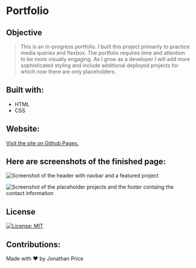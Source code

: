 # Portfolio

## Objective

> This is an in-progress portfolio. I built this project primarily to practice media queries and flexbox. The portfolio requires time and attention to be more visually engaging. As I grow as a developer I will add more sophisticated styling and include additional deployed projects for which now there are only placeholders.

## Built with:

* HTML
* CSS

## Website:

[Visit the site on Github Pages.](https://jonprice0.github.io/portfolio/)

## Here are screenshots of the finished page:

![Screenshot of the header with navbar and a featured project](./assets/images/)

![Screenshot of the placeholder projects and the footer containg the contact information](./assets/images/)

## License

[![License: MIT](https://img.shields.io/badge/License-MIT-yellow.svg)](https://opensource.org/licenses/MIT)


## Contributions:

Made with ❤️ by Jonathan Price